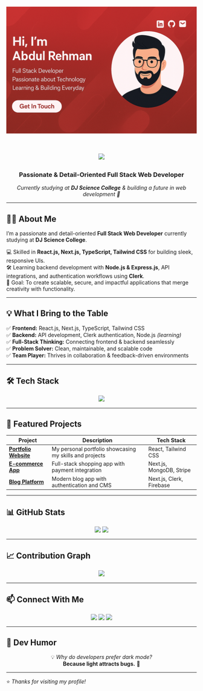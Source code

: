 <p align="center">
  <img src="https://raw.githubusercontent.com/AbdulRehman817/AbdulRehman817/main/myBanner.png" alt="Banner" />
</p>

<!-- Typing Animation -->
<h1 align="center">
  <img src="https://readme-typing-svg.herokuapp.com?size=30&duration=4000&color=0E9F6E&center=true&vCenter=true&width=600&lines=Hi+%F0%9F%91%8B%2C+I'm+Abdul+Rehman;Full+Stack+Web+Developer;React.js+%7C+Next.js+%7C+Node.js;Always+Learning+%F0%9F%8E%93" />
</h1>

<h3 align="center">Passionate & Detail-Oriented Full Stack Web Developer</h3>
<p align="center">
  <em>Currently studying at <b>DJ Science College</b> & building a future in web development 🚀</em>
</p>

---

## 👨‍💻 About Me
I’m a passionate and detail-oriented **Full Stack Web Developer** currently studying at **DJ Science College**.

💻 Skilled in **React.js, Next.js, TypeScript, Tailwind CSS** for building sleek, responsive UIs.  
🛠 Learning backend development with **Node.js & Express.js**, API integrations, and authentication workflows using **Clerk**.  
🎯 Goal: To create scalable, secure, and impactful applications that merge creativity with functionality.

---

## 💡 What I Bring to the Table
✅ **Frontend:** React.js, Next.js, TypeScript, Tailwind CSS  
✅ **Backend:** API development, Clerk authentication, Node.js *(learning)*  
✅ **Full-Stack Thinking:** Connecting frontend & backend seamlessly  
✅ **Problem Solver:** Clean, maintainable, and scalable code  
✅ **Team Player:** Thrives in collaboration & feedback-driven environments  

---

## 🛠 Tech Stack
<p align="center">
  <img src="https://skillicons.dev/icons?i=html,css,js,typescript,react,nextjs,tailwind,nodejs,express,mongodb,firebase,git,github,vscode" />
</p>

---

## 🚀 Featured Projects
| Project | Description | Tech Stack |
|---------|-------------|------------|
| [**Portfolio Website**](#) | My personal portfolio showcasing my skills and projects | React, Tailwind CSS |
| [**E-commerce App**](#) | Full-stack shopping app with payment integration | Next.js, MongoDB, Stripe |
| [**Blog Platform**](#) | Modern blog app with authentication and CMS | Next.js, Clerk, Firebase |

---

## 📊 GitHub Stats
<p align="center">
  <img src="https://github-readme-stats.vercel.app/api?username=AbdulRehman817&show_icons=true&theme=tokyonight" height="165"/>
  <img src="https://github-readme-streak-stats.herokuapp.com?user=AbdulRehman817&theme=tokyonight" height="165"/>
</p>

---

## 📈 Contribution Graph
<p align="center">
  <img src="https://github-readme-activity-graph.vercel.app/graph?username=AbdulRehman817&theme=github-dark" />
</p>

---

## 📫 Connect With Me
<p align="center">
  <a href="https://linkedin.com/in/abdul-rehman-7aa108328" target="_blank"><img src="https://skillicons.dev/icons?i=linkedin" /></a>
  <a href="mailto:abdulrehmanbey1718@gmail.com"><img src="https://skillicons.dev/icons?i=gmail" /></a>
  <a href="https://github.com/AbdulRehmanBey"><img src="https://skillicons.dev/icons?i=github" /></a>
</p>

---

## 🐛 Dev Humor
<p align="center">
  💡 <i>Why do developers prefer dark mode?</i><br>
  <b>Because light attracts bugs.</b> 🐞
</p>

---
⭐️ *Thanks for visiting my profile!*
